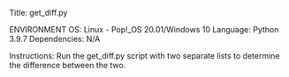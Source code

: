 Title: get_diff.py

ENVIRONMENT
OS: Linux - Pop!_OS 20.01/Windows 10
Language: Python 3.9.7
Dependencies: N/A

Instructions:  Run the get_diff.py script with two separate lists to determine
the difference between the two.
